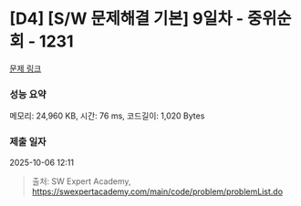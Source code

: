 # [D4] [S/W 문제해결 기본] 9일차 - 중위순회 - 1231 

[문제 링크](https://swexpertacademy.com/main/code/problem/problemDetail.do?contestProbId=AV140YnqAIECFAYD) 

### 성능 요약

메모리: 24,960 KB, 시간: 76 ms, 코드길이: 1,020 Bytes

### 제출 일자

2025-10-06 12:11



> 출처: SW Expert Academy, https://swexpertacademy.com/main/code/problem/problemList.do